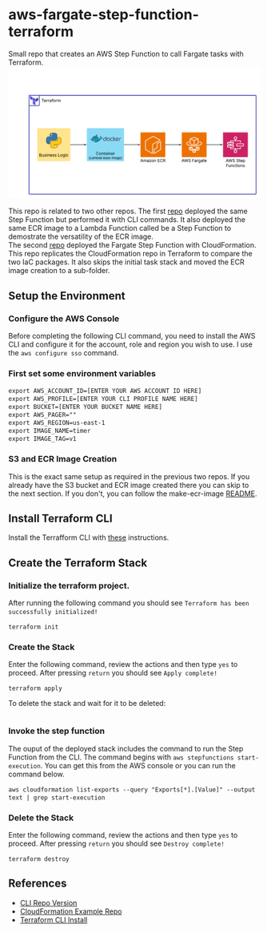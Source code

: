 # aws-fargate-step-function-terraform
Small repo that creates an AWS Step Function to call Fargate tasks with Terraform.
![image](Fargate-Step-Function-TF.png)

This repo is related to two other repos. The first [repo](https://github.com/daniel-fudge/aws-fargate-step-function-demo) 
deployed the same Step Function but performed it with CLI commands. It also deployed the 
same ECR image to a Lambda Function called be a Step Function to demostrate the 
versatility of the ECR image.   
The second [repo](https://github.com/daniel-fudge/aws-fargate-step-function-cloud-formation) 
deployed the Fargate Step Function with CloudFormation.    
This repo replicates the CloudFormation repo in Terraform to compare the two IaC packages. 
It also skips the initial task stack and moved the ECR image creation to a sub-folder. 

## Setup the Environment
### Configure the AWS Console
Before completing the following CLI command, you need to install the AWS CLI and configure 
it for the account, role and region you wish to use. I use the `aws configure sso` command.

### First set some environment variables
```shell
export AWS_ACCOUNT_ID=[ENTER YOUR AWS ACCOUNT ID HERE]
export AWS_PROFILE=[ENTER YOUR CLI PROFILE NAME HERE]
export BUCKET=[ENTER YOUR BUCKET NAME HERE]
export AWS_PAGER=""
export AWS_REGION=us-east-1
export IMAGE_NAME=timer
export IMAGE_TAG=v1
```

### S3 and ECR Image Creation
This is the exact same setup as required in the previous two repos. If you already have 
the S3 bucket and ECR image created there you can skip to the next section. If you don't, 
you can follow the make-ecr-image [README](make-ecr-image/README.md). 

## Install Terraform CLI
Install the Terrafform CLI with [these](https://developer.hashicorp.com/terraform/tutorials/aws-get-started/install-cli) 
instructions.

## Create the Terraform Stack
### Initialize the terraform project. 
After running the following command you should see `Terraform has been successfully initialized!`
```shell
terraform init
```

### Create the Stack 
Enter the following command, review the actions and then type `yes` to proceed. After 
pressing `return` you should see `Apply complete!`
```shell
terraform apply
```
To delete the stack and wait for it to be deleted:
```shell

```

### Invoke the step function
The ouput of the deployed stack includes the command to run the Step Function from the 
CLI. The command begins with `aws stepfunctions start-execution`. You can get this from 
the AWS console or you can run the command below.

```shell
aws cloudformation list-exports --query "Exports[*].[Value]" --output text | grep start-execution
```

### Delete the Stack
Enter the following command, review the actions and then type `yes` to proceed. After 
pressing `return` you should see `Destroy complete!`

```shell
terraform destroy
```

## References
 - [CLI Repo Version](https://github.com/daniel-fudge/aws-fargate-step-function-demo)    
 - [CloudFormation Example Repo](https://github.com/nathanpeck/aws-cloudformation-fargate)    
 - [Terraform CLI Install](https://developer.hashicorp.com/terraform/tutorials/aws-get-started/install-cli)    
